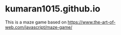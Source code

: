 # kumaran1015.github.io

This is a maze game based on https://www.the-art-of-web.com/javascript/maze-game/
